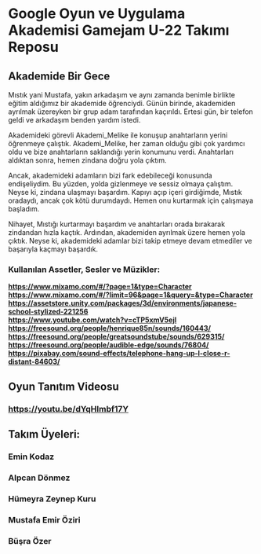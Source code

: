 # Google Oyun ve Uygulama Akademisi Gamejam U-22 Takımı Reposu
## Akademide Bir Gece  


Mıstık yani Mustafa, yakın arkadaşım ve aynı zamanda benimle birlikte eğitim aldığımız bir akademide öğrenciydi. Günün birinde, akademiden ayrılmak üzereyken bir grup adam tarafından kaçırıldı. Ertesi gün, bir telefon geldi ve arkadaşım benden yardım istedi.  

Akademideki görevli Akademi_Melike ile konuşup anahtarların yerini öğrenmeye çalıştık. Akademi_Melike, her zaman olduğu gibi çok yardımcı oldu ve bize anahtarların saklandığı yerin konumunu verdi. Anahtarları aldıktan sonra, hemen zindana doğru yola çıktım.  

Ancak, akademideki adamların bizi fark edebileceği konusunda endişeliydim. Bu yüzden, yolda gizlenmeye ve sessiz olmaya çalıştım. Neyse ki, zindana ulaşmayı başardım. Kapıyı açıp içeri girdiğimde, Mıstık oradaydı, ancak çok kötü durumdaydı. Hemen onu kurtarmak için çalışmaya başladım.  

Nihayet, Mıstığı kurtarmayı başardım ve anahtarları orada bırakarak zindandan hızla kaçtık. Ardından, akademiden ayrılmak üzere hemen yola çıktık. Neyse ki, akademideki adamlar bizi takip etmeye devam etmediler ve başarıyla kaçmayı başardık.


### Kullanılan Assetler, Sesler ve Müzikler:

**https://www.mixamo.com/#/?page=1&type=Character**  
**https://www.mixamo.com/#/?limit=96&page=1&query=&type=Character**  
**https://assetstore.unity.com/packages/3d/environments/japanese-school-stylized-221256**  
**https://www.youtube.com/watch?v=cTP5xmV5ejI**  
**https://freesound.org/people/henrique85n/sounds/160443/**  
**https://freesound.org/people/greatsoundstube/sounds/629315/**  
**https://freesound.org/people/audible-edge/sounds/76804/**  
**https://pixabay.com/sound-effects/telephone-hang-up-l-close-r-distant-84603/**  

## Oyun Tanıtım Videosu  
### https://youtu.be/dYqHImbf17Y  

## Takım Üyeleri:
### Emin Kodaz
### Alpcan Dönmez
### Hümeyra Zeynep Kuru
### Mustafa Emir Öziri
### Büşra Özer


